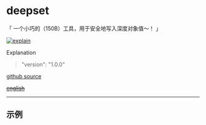 # deepset

「 一个小巧的（150B）工具，用于安全地写入深度对象值〜！ 」

[![explain](http://llever.com/explain.svg)](https://github.com/chinanf-boy/Source-Explain)
    
Explanation

> "version": "1.0.0"

[github source](https://github.com/lukeed/deepset)

~~[english](./README.en.md)~~

---

## 示例

